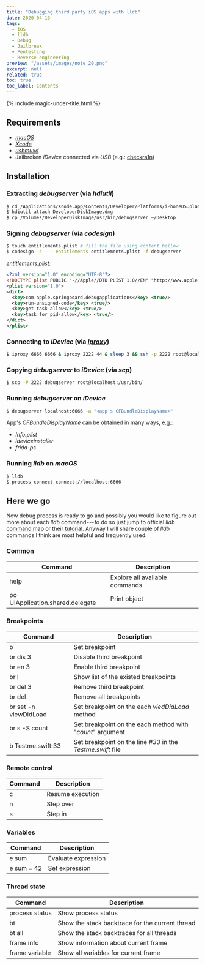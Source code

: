 ```yaml
---
title: "Debugging third party iOS apps with lldb"
date: 2020-04-13
tags:
  - iOS
  - lldb
  - Debug
  - Jailbreak
  - Pentesting
  - Reverse engineering
preview: "/assets/images/note_20.png"
excerpt: null
related: true
toc: true
toc_label: Contents
---
```


{% include magic-under-title.html %}

## Requirements
- [*macOS*](https://www.apple.com/macos)
- [*Xcode*](https://www.ics.uci.edu/~pattis/common/handouts/macmingweclipse/allexperimental/macxcodecommandlinetools.html)
- [*usbmuxd*](http://macappstore.org/usbmuxd)
- Jailbroken *iDevice* connected via *USB* (e.g.: [checkra1n](https://cydia-app.com/checkrain/))

## Installation
### Extracting *debugserver* (via *hdiutil*)
```bash
$ cd /Applications/Xcode.app/Contents/Developer/Platforms/iPhoneOS.platform/DeviceSupport/<iOS version>
$ hdiutil attach DeveloperDiskImage.dmg
$ cp /Volumes/DeveloperDiskImage/usr/bin/debugserver ~/Desktop
```

### Signing *debugserver* (via *codesign*)
```bash
$ touch entitlements.plist # fill the file using content bellow
$ codesign -s - --entitlements entitlements.plist -f debugserver
```

*entitlements.plist:*

```xml
<?xml version="1.0" encoding="UTF-8"?>
<!DOCTYPE plist PUBLIC "-//Apple//DTD PLIST 1.0//EN" "http://www.apple.com/DTDs/ PropertyList-1.0.dtd">
<plist version="1.0">
<dict>
  <key>com.apple.springboard.debugapplications</key> <true/>
  <key>run-unsigned-code</key> <true/>
  <key>get-task-allow</key> <true/>
  <key>task_for_pid-allow</key> <true/>
</dict>
</plist>
```

### Connecting to *iDevice* (via [*iproxy*](https://iphonedevwiki.net/index.php/SSH_Over_USB))
```bash
$ iproxy 6666 6666 & iproxy 2222 44 & sleep 3 && ssh -p 2222 root@localhost
```

### Copying *debugserver* to *iDevice* (via *scp*)
```bash
$ scp -P 2222 debugserver root@localhost:/usr/bin/
```

### Running *debugserver* on *iDevice*
```bash
$ debugserver localhost:6666 -a "<app's CFBundleDisplayName>"
```

App's *CFBundleDisplayName* can be obtained in many ways, e.g.:
- *Info.plist*
- *ideviceinstaller*
- *frida-ps*

### Running *lldb* on *macOS*
```bash
$ lldb
$ process connect connect://localhost:6666
```

## Here we go
Now debug process is ready to go and possibly you would like to figure out more about each *lldb* command --- to do so just jump to official *lldb* [command map](https://lldb.llvm.org/use/map.html) or their [tutorial](https://lldb.llvm.org/use/tutorial.html).
Anyway I will share couple of *lldb* commands I think are most helpful and frequently used:

### Common

| Command | Description |
| - | - |
| help | Explore all available commands |
| po UIApplication.shared.delegate | Print object |

### Breakpoints

| Command | Description |
| - | - |
| b | Set breakpoint |
| br dis 3 | Disable third breakpoint |
| br en 3 | Enable third breakpoint |
| br l | Show list of the existed breakpoints  |
| br del 3 | Remove third breakpoint |
| br del | Remove all breakpoints |
| br set -n viewDidLoad | Set breakpoint on the each *viedDidLoad* method |
| br s -S count | Set breakpoint on the each method with "*count*" argument |
| b Testme.swift:33 | Set breakpoint on the line *#33* in the *Testme.swift* file |

### Remote сontrol

| Command | Description |
| - | - |
| c | Resume execution |
| n | Step over |
| s | Step in |

### Variables

| Command | Description |
| - | - |
| e sum | Evaluate expression |
| e sum = 42 | Set expression |

### Thread state

| Command | Description |
| - | - |
| process status | Show process status |
| bt | Show the stack backtrace for the current thread |
| bt all | Show the stack backtraces for all threads |
| frame info | Show information about current frame |
| frame variable | Show all variables for current frame |
